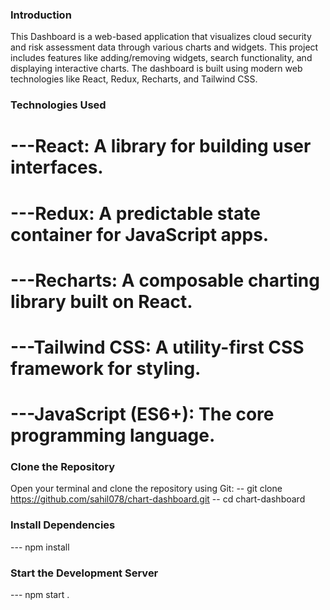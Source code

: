 ### Introduction 

This Dashboard is a web-based application that visualizes cloud security and risk assessment data through various charts and widgets. This project includes features like adding/removing widgets, search functionality, and displaying interactive charts. The dashboard is built using modern web technologies like React, Redux, Recharts, and Tailwind CSS.

### Technologies Used
# ---React: A library for building user interfaces.
# ---Redux: A predictable state container for JavaScript apps.
# ---Recharts: A composable charting library built on React.
# ---Tailwind CSS: A utility-first CSS framework for styling.
# ---JavaScript (ES6+): The core programming language.

### Clone the Repository
Open your terminal and clone the repository using Git:
-- git clone https://github.com/sahil078/chart-dashboard.git
-- cd chart-dashboard

### Install Dependencies
--- npm install

### Start the Development Server
--- npm start
.
